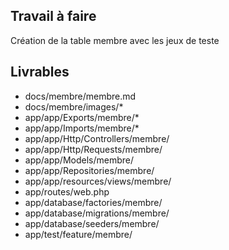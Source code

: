 ## Travail à faire

Création de la table membre avec les jeux de teste

## Livrables

- docs/membre/membre.md
- docs/membre/images/*
- app/app/Exports/membre/*
- app/app/Imports/membre/*
- app/app/Http/Controllers/membre/
- app/app/Http/Requests/membre/
- app/app/Models/membre/
- app/app/Repositories/membre/
- app/app/resources/views/membre/
- app/routes/web.php
- app/database/factories/membre/
- app/database/migrations/membre/
- app/database/seeders/membre/
- app/test/feature/membre/